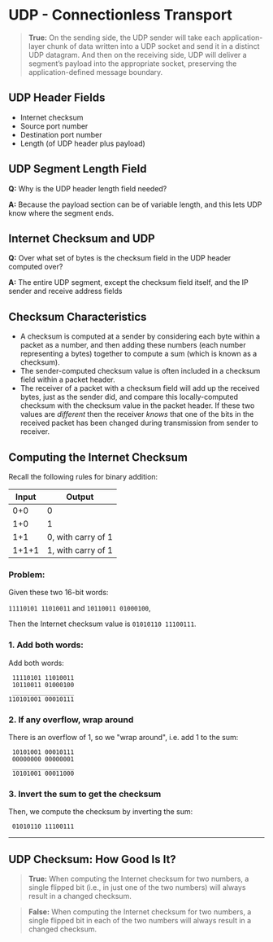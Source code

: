 # UDP - Connectionless Transport

> **True:** On the sending side, the UDP sender will take each application-layer chunk of data written into a UDP socket and send it in a distinct UDP datagram. And then on the receiving side, UDP will deliver a segment’s payload into the appropriate socket, preserving the application-defined message boundary.

## UDP Header Fields
* Internet checksum
* Source port number
* Destination port number
* Length (of UDP header plus payload)

## UDP Segment Length Field
**Q:** Why is the UDP header length field needed?

**A:** Because the payload section can be of variable length, and this lets UDP know where the segment ends.

## Internet Checksum and UDP
**Q:** Over what set of bytes is the checksum field in the UDP header computed over?

**A:** The entire UDP segment, except the checksum field itself, and the IP sender and receive address fields

## Checksum Characteristics
* A checksum is computed at a sender by considering each byte within a packet as a number, and then adding these numbers (each number representing a bytes) together to compute a sum (which is known as a checksum).
* The sender-computed checksum value is often included in a checksum field within a packet header.
* The receiver of a packet with a checksum field will add up the received bytes, just as the sender did, and compare this locally-computed checksum with the checksum value in the packet header. If these two values are _different_ then the receiver _knows_ that one of the bits in the received packet has been changed during transmission from sender to receiver.

## Computing the Internet Checksum
Recall the following rules for binary addition:

| Input | Output             |
|-------|--------------------|
| 0+0   | 0                  |
| 1+0   | 1                  |
| 1+1   | 0, with carry of 1 |
| 1+1+1 | 1, with carry of 1 |

### Problem:
Given these two 16-bit words:

`11110101 11010011` and `10110011 01000100`,

Then the Internet checksum value is `01010110 11100111`.

### 1. Add both words: 
Add both words:
```
 11110101 11010011
 10110011 01000100
 _________________
110101001 00010111
```

### 2. If any overflow, wrap around
There is an overflow of 1, so we "wrap around", i.e. add 1 to the sum:
```
 10101001 00010111
 00000000 00000001
 _________________
 10101001 00011000
```

### 3. Invert the sum to get the checksum
Then, we compute the checksum by inverting the sum:
```
 01010110 11100111
```

---
## UDP Checksum: How Good Is It?

> **True:** When computing the Internet checksum for two numbers, a single flipped bit (i.e., in just one of the two numbers) will always result in a changed checksum.

> **False:** When computing the Internet checksum for two numbers, a single flipped bit in each of the two numbers will always result in a changed checksum.